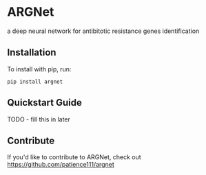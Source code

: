 ARGNet
======

a deep neural network for antibitotic resistance genes identification

Installation
------------

To install with pip, run:

    pip install argnet

Quickstart Guide
----------------

TODO - fill this in later

Contribute
----------

If you'd like to contribute to ARGNet, check out https://github.com/patience111/argnet
